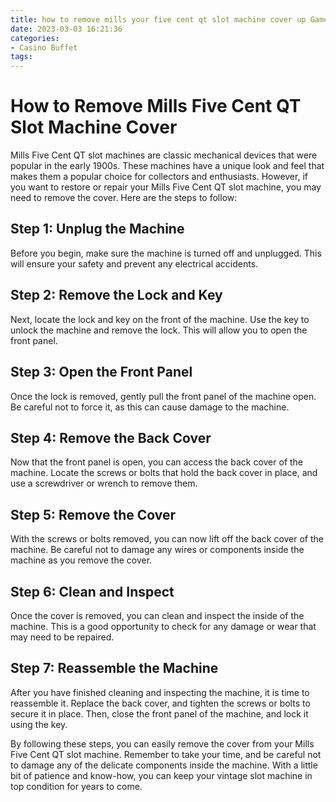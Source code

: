 ```yaml
---
title: how to remove mills your five cent qt slot machine cover up Game
date: 2023-03-03 16:21:36
categories:
- Casino Buffet
tags:
---
```

# How to Remove Mills Five Cent QT Slot Machine Cover

Mills Five Cent QT slot machines are classic mechanical devices that were popular in the early 1900s. These machines have a unique look and feel that makes them a popular choice for collectors and enthusiasts. However, if you want to restore or repair your Mills Five Cent QT slot machine, you may need to remove the cover. Here are the steps to follow:

## Step 1: Unplug the Machine

Before you begin, make sure the machine is turned off and unplugged. This will ensure your safety and prevent any electrical accidents.

## Step 2: Remove the Lock and Key

Next, locate the lock and key on the front of the machine. Use the key to unlock the machine and remove the lock. This will allow you to open the front panel.

## Step 3: Open the Front Panel

Once the lock is removed, gently pull the front panel of the machine open. Be careful not to force it, as this can cause damage to the machine.

## Step 4: Remove the Back Cover

Now that the front panel is open, you can access the back cover of the machine. Locate the screws or bolts that hold the back cover in place, and use a screwdriver or wrench to remove them.

## Step 5: Remove the Cover

With the screws or bolts removed, you can now lift off the back cover of the machine. Be careful not to damage any wires or components inside the machine as you remove the cover.

## Step 6: Clean and Inspect

Once the cover is removed, you can clean and inspect the inside of the machine. This is a good opportunity to check for any damage or wear that may need to be repaired.

## Step 7: Reassemble the Machine

After you have finished cleaning and inspecting the machine, it is time to reassemble it. Replace the back cover, and tighten the screws or bolts to secure it in place. Then, close the front panel of the machine, and lock it using the key.

By following these steps, you can easily remove the cover from your Mills Five Cent QT slot machine. Remember to take your time, and be careful not to damage any of the delicate components inside the machine. With a little bit of patience and know-how, you can keep your vintage slot machine in top condition for years to come.